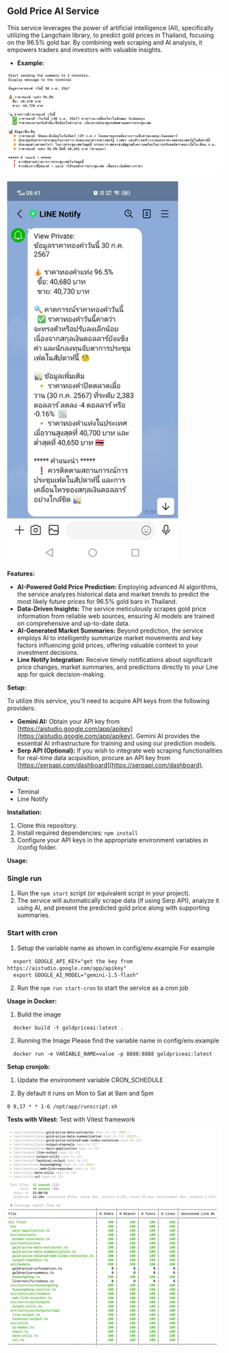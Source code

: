 ## Gold Price AI Service

This service leverages the power of artificial intelligence (AI), specifically utilizing the Langchain library, to predict gold prices in Thailand, focusing on the 96.5% gold bar. By combining web scraping and AI analysis, it empowers traders and investors with valuable insights.

* **Example:**

![alt text](./images/goldprice-log.png)

<img src="./images/gold-price-line-notification.jpg" alt="gold price Line Notify" width="400"/>

**Features:**

* **AI-Powered Gold Price Prediction:** Employing advanced AI algorithms, the service analyzes historical data and market trends to predict the most likely future prices for 96.5% gold bars in Thailand.
* **Data-Driven Insights:** The service meticulously scrapes gold price information from reliable web sources, ensuring AI models are trained on comprehensive and up-to-date data.
* **AI-Generated Market Summaries:** Beyond prediction, the service employs AI to intelligently summarize market movements and key factors influencing gold prices, offering valuable context to your investment decisions.
* **Line Notify Integration:** Receive timely notifications about significant price changes, market summaries, and predictions directly to your Line app for quick decision-making.

**Setup:**

To utilize this service, you'll need to acquire API keys from the following providers:

* **Gemini AI:** Obtain your API key from [https://aistudio.google.com/app/apikey](https://aistudio.google.com/app/apikey). Gemini AI provides the essential AI infrastructure for training and using our prediction models.
* **Serp API (Optional):** If you wish to integrate web scraping functionalities for real-time data acquisition, procure an API key from [https://serpapi.com/dashboard](https://serpapi.com/dashboard).

**Output:**
 - Teminal
 - Line Notify

**Installation:**

1. Clone this repository.
2. Install required dependencies: `npm install`
3. Configure your API keys in the appropriate environment variables in /config folder.

**Usage:**

### Single run
1. Run the `npm start` script (or equivalent script in your project).
2. The service will automatically scrape data (if using Serp API), analyze it using AI, and present the predicted gold price along with supporting summaries.

### Start with cron
1. Setup the variable name as shown in config/env.example
For example
```
  export GOOGLE_API_KEY="get the key from https://aistudio.google.com/app/apikey"
  export GOOGLE_AI_MODEL="gemini-1.5-flash"
```
2. Run the `npm run start-cron` to start the service as a cron job

**Usage in Docker:**
1. Build the image
```
  docker build -t goldpriceai:latest .
```

2. Running the Image
Please find the variable name in config/env.example
```
  docker run -e VARIABLE_NAME=value -p 8888:8888 goldpriceai:latest
```

**Setup cronjob:**
1. Update the environment variable CRON_SCHEDULE

2. By default it runs on Mon to Sat at 9am and 5pm

```
0 9,17 * * 1-6 /opt/app/runscript.sh
```

**Tests with Vitest:**
Test with Vitest framework

<img src="./images/tests.png" alt="Tests" width="500"/>

<img src="./images/test-coverage.png" alt="Test coverage" width="500"/>
